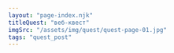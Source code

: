 ```yaml
---
layout: "page-index.njk"
titleQuest: "веб-квест"
imgSrc: "/assets/img/quest/quest-page-01.jpg"
tags: "quest_post"
---
```


